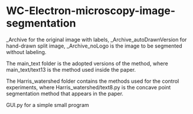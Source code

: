 # WC-Electron-microscopy-image-segmentation
_Archive for the original image with labels, _Archive_autoDrawnVersion for hand-drawn split image, _Archive_noLogo is the image to be segmented without labeling.

The main_text folder is the adopted versions of the method, where main_text/text13 is the method used inside the paper.

The Harris_watershed folder contains the methods used for the control experiments, where Harris_watershed/text8.py is the concave point segmentation method that appears in the paper.

GUI.py for a simple small program
